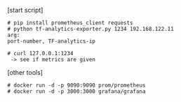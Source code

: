 [start script]

```
# pip install prometheus_client requests
# python tf-analytics-exporter.py 1234 192.168.122.11
arg:
port-number, TF-analytics-ip
```
 
  
```
# curl 127.0.0.1:1234
 -> see if metrics are given
```
   
    
[other tools]

```
# docker run -d -p 9090:9090 prom/prometheus
# docker run -d -p 3000:3000 grafana/grafana
```
